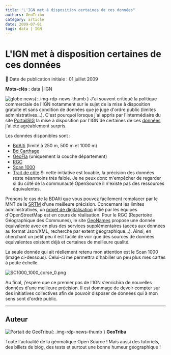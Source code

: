 ```yaml
---
title: "L'IGN met à disposition certaines de ces données"
authors: GeoTribu
category: article
date: 2009-07-01
tags: data | IGN
---
```


# L'IGN met à disposition certaines de ces données

:calendar: Date de publication initiale : 01 juillet 2009

**Mots-clés :** data | IGN

![globe news](https://cdn.geotribu.fr/img/internal/icons-rdp-news/world.png){: .img-rdp-news-thumb } J'ai souvent critiqué la politique commerciale de l'IGN notamment sur le sujet de la mise à disposition gratuite et sans condition de données que je juge d'ordre public (limites administratives...). C'est pourquoi lorsque j'ai appris par l'intermédiaire du site [PortailSIG](http://www.portailsig.org/) la mise à disposition par l'IGN de certaines de ces [données](http://professionnels.ign.fr/42/produits-gratuits/produits-gratuits-a-telecharger.htm) j'ai été agréablement surpris.

Les données disponibles sont :

* [BdAlti](http://professionnels.ign.fr/ficheProduitCMS.do?idDoc=5323461) (limité à 250 m, 500 m et 1000 m)
* [Bd Carthage](http://professionnels.ign.fr/ficheProduitCMS.do?idDoc=5323714)
* [GeoFla](http://professionnels.ign.fr/ficheProduitCMS.do?idDoc=5323861) (uniquement la couche département)
* [RGC](http://professionnels.ign.fr/ficheProduitCMS.do?idDoc=5323862)
* [Scan 1000](http://professionnels.ign.fr/ficheProduitCMS.do?idDoc=5327966)
* [Trait de côte](http://professionnels.ign.fr/ficheProduitCMS.do?idDoc=5465861)
Si cette initiative est louable, la précision des données reste néanmoins très faible. Je ne peux donc m'empêcher de regarder si du côté de la communauté OpenSource il n'existe pas des ressources équivalentes.

Prenons le cas de la BDAlti que vous pouvez facilement remplacer par le MNT de la [SRTM](http://edc.usgs.gov/products/elevation/) d'une meilleure précision. Concernant les limites administratives, un [projet de digitalisation](http://wiki.openstreetmap.org/wiki/WikiProject_France/Tracer_les_limites_administratives) initié par les équipes d'OpenStreetMap est en cours de réalisation. Pour le RGC (Repertoire Géographique des Communes), le site [GeoNames](http://www.geonames.org/) propose une donnée équivalente avec en plus des services supplémentaires (accès aux données au format Json/XML, recherche par extent géographique...). Ainsi, en cherchant un petit peu il est facile de voir que des sources de données équivalentes existent déjà et certaines de meilleure qualité.

La seule donnée qui ait réellement retenu mon attention est le Scan 1000 (image ci-dessous). Celui-ci me permettra d'habiller un peu plus mes cartes à petite échelle.

![SC1000_1000_corse_0.png](https://cdn.geotribu.fr/img/Blog/divers/SC1000_1000_corse_0.png)

Au final, j'espère que ce premier pas de l'IGN s'enrichira de nouvelles données d'une meilleure précision. Il est dommage de devoir compter sur des initiatives collectives afin de pouvoir disposer de données qui à mon sens sont d'ordre public.

----

## Auteur

![Portait de GeoTribu](https://cdn.geotribu.fr/img/internal/charte/geotribu_logo_64x64.png){: .img-rdp-news-thumb }
**GeoTribu**

Toute l'actualité de la géomatique Open Source ! Mais aussi des tutoriels, des billets de blog, des tests et surtout une bonne humeur géographique !
